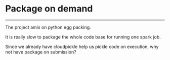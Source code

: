 # Package on demand

-----

The project amis on python egg packing. 

It is really slow to package the whole code base for running one spark job.

Since we already have cloudpickle help us pickle code on execution, why not have package on submission?





